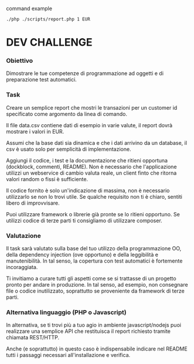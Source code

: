 command example
```
./php ./scripts/report.php 1 EUR
```

DEV CHALLENGE
===============================

### Obiettivo

Dimostrare le tue competenze di programmazione ad oggetti e di preparazione
test automatici.

### Task

Creare un semplice report che mostri le transazioni per un customer id
specificato come argomento da linea di comando.

Il file data.csv contiene dati di esempio in varie valute, il report dovrà
mostrare i valori in EUR.

Assumi che la base dati sia dinamica e che i dati arrivino da un database, il
csv è usato solo per semplicità di implementazione.

Aggiungi il codice, i test e la documentazione che ritieni opportuna
(dockblock, commenti, README).  Non è necessario che l'applicazione utilizzi un
webservice di cambio valuta reale, un client finto che ritorna valori random o
fissi è sufficiente.

Il codice fornito è solo un'indicazione di massima, non è necessario
utilizzarlo se non lo trovi utile. Se qualche requisito non ti è chiaro,
sentiti libero di improvvisare.

Puoi utilizzare framework o librerie già pronte se lo ritieni opportuno. Se
utilizzi codice di terze parti ti consigliamo di utilizzare composer.

### Valutazione

Il task sarà valutato sulla base del tuo utilizzo della programmazione OO,
della dependency injection (ove opportuno) e della leggibilità e manutenibilità.
In tal senso, la copertura con test automatici è fortemente incoraggiata.

Ti invitiamo a curare tutti gli aspetti come se si trattasse di un progetto
pronto per andare in produzione. In tal senso, ad esempio, non consegnare file
o codice inutilizzato, soprattutto se proveniente da framework di terze parti.


### Alternativa linguaggio (PHP o Javascript)

In alternativa, se ti trovi più a tuo agio in ambiente javascript/nodejs puoi
realizzare una semplice API che restituisca il report richiesto tramite chiamata
REST/HTTP.

Anche (e soprattutto) in questo caso è indispensabile indicare nel README tutti i
passaggi necessari all'installazione e verifica.
